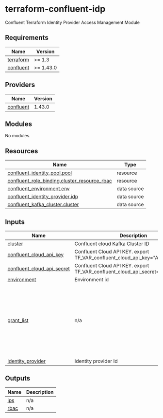 # terraform-confluent-idp
Confluent Terraform Identity Provider Access Management Module

<!-- BEGIN_TF_DOCS -->
## Requirements

| Name | Version |
|------|---------|
| <a name="requirement_terraform"></a> [terraform](#requirement\_terraform) | >= 1.3 |
| <a name="requirement_confluent"></a> [confluent](#requirement\_confluent) | >= 1.43.0 |

## Providers

| Name | Version |
|------|---------|
| <a name="provider_confluent"></a> [confluent](#provider\_confluent) | 1.43.0 |

## Modules

No modules.

## Resources

| Name | Type |
|------|------|
| [confluent_identity_pool.pool](https://registry.terraform.io/providers/confluentinc/confluent/latest/docs/resources/identity_pool) | resource |
| [confluent_role_binding.cluster_resource_rbac](https://registry.terraform.io/providers/confluentinc/confluent/latest/docs/resources/role_binding) | resource |
| [confluent_environment.env](https://registry.terraform.io/providers/confluentinc/confluent/latest/docs/data-sources/environment) | data source |
| [confluent_identity_provider.idp](https://registry.terraform.io/providers/confluentinc/confluent/latest/docs/data-sources/identity_provider) | data source |
| [confluent_kafka_cluster.cluster](https://registry.terraform.io/providers/confluentinc/confluent/latest/docs/data-sources/kafka_cluster) | data source |

## Inputs

| Name | Description | Type | Default | Required |
|------|-------------|------|---------|:--------:|
| <a name="input_cluster"></a> [cluster](#input\_cluster) | Confluent cloud Kafka Cluster ID | `string` | n/a | yes |
| <a name="input_confluent_cloud_api_key"></a> [confluent\_cloud\_api\_key](#input\_confluent\_cloud\_api\_key) | Confluent Cloud API KEY. export TF\_VAR\_confluent\_cloud\_api\_key="API\_KEY" | `string` | n/a | yes |
| <a name="input_confluent_cloud_api_secret"></a> [confluent\_cloud\_api\_secret](#input\_confluent\_cloud\_api\_secret) | Confluent Cloud API KEY. export TF\_VAR\_confluent\_cloud\_api\_secret="API\_SECRET" | `string` | n/a | yes |
| <a name="input_environment"></a> [environment](#input\_environment) | Environment id | `string` | n/a | yes |
| <a name="input_grant_list"></a> [grant\_list](#input\_grant\_list) | n/a | <pre>list(object({<br>    identity_pool = object({<br>      display_name   = string<br>      description    = optional(string)<br>      identity_claim = string<br>      filter         = string<br>    })<br>    resource        = string<br>    resource_prefix = string<br>    role            = string<br>  }))</pre> | n/a | yes |
| <a name="input_identity_provider"></a> [identity\_provider](#input\_identity\_provider) | Identity provider Id | `string` | n/a | yes |

## Outputs

| Name | Description |
|------|-------------|
| <a name="output_ips"></a> [ips](#output\_ips) | n/a |
| <a name="output_rbac"></a> [rbac](#output\_rbac) | n/a |
<!-- END_TF_DOCS -->